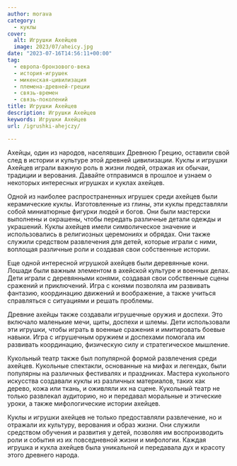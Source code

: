 ```yaml
---
author: morava
category:
  - куклы
cover:
  alt: Игрушки Ахейцев
  image: 2023/07/aheicy.jpg
date: "2023-07-16T14:56:11+00:00"
tag:
  - европа-бронзового-века
  - история-игрушек
  - микенская-цивилизация
  - племена-древней-греции
  - связь-времен
  - связь-поколений
title: Игрушки Ахейцев
description: Игрушки Ахейцев
keywords: Игрушки Ахейцев
url: /igrushki-ahejczy/

---
```

Ахейцы, один из народов, населявших Древнюю Грецию, оставили свой след в истории и культуре этой древней цивилизации. Куклы и игрушки Ахейцев играли важную роль в жизни людей, отражая их обычаи, традиции и верования. Давайте отправимся в прошлое и узнаем о некоторых интересных игрушках и куклах ахейцев.

Одной из наиболее распространенных игрушек среди ахейцев были керамические куклы. Изготовленные из глины, эти куклы представляли собой миниатюрные фигурки людей и богов. Они были мастерски выполнены и окрашены, чтобы передать различные детали одежды и украшений. Куклы ахейцев имели символическое значение и использовались в религиозных церемониях и обрядах. Они также служили средством развлечения для детей, которые играли с ними, воплощая различные роли и создавая свои собственные истории.

Еще одной интересной игрушкой ахейцев были деревянные кони. Лошади были важным элементом в ахейской культуре и военных делах. Дети играли с деревянными конями, создавая свои собственные сцены сражений и приключений. Игра с конями позволяла им развивать фантазию, координацию движений и воображение, а также учиться справляться с ситуациями и решать проблемы.

Древние ахейцы также создавали игрушечные оружия и доспехи. Это включало маленькие мечи, щиты, доспехи и шлемы. Дети использовали эти игрушки, чтобы играть в военные сражения и имитировать боевые навыки. Игра с игрушечным оружием и доспехами помогала им развивать координацию, физическую силу и стратегическое мышление.

Кукольный театр также был популярной формой развлечения среди ахейцев. Кукольные спектакли, основанные на мифах и легендах, были популярны на различных фестивалях и праздниках. Мастера кукольного искусства создавали куклы из различных материалов, таких как дерево, кожа или ткань, и оживляли их на сцене. Кукольный театр не только развлекал аудиторию, но и передавал моральные и этические уроки, а также мифологические истории ахейцев.

Куклы и игрушки ахейцев не только предоставляли развлечение, но и отражали их культуру, верования и образ жизни. Они служили средством обучения и развития у детей, позволяя им воспроизводить роли и события из их повседневной жизни и мифологии. Каждая игрушка и кукла ахейцев была уникальной и передавала дух и красоту этого древнего народа.
